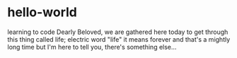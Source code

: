 # hello-world
learning to code
Dearly Beloved, we are gathered here today to get through this thing called life; electric word "life" it means forever and that's a mightly long time but I'm here to tell you, there's something else...
